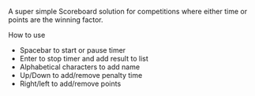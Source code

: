A super simple Scoreboard solution for competitions where either time or points are the winning factor.

How to use

* Spacebar to start or pause timer
* Enter to stop timer and add result to list
* Alphabetical characters to add name
* Up/Down to add/remove penalty time
* Right/left to add/remove points
